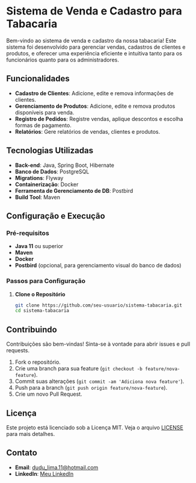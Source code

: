 # Sistema de Venda e Cadastro para Tabacaria

Bem-vindo ao sistema de venda e cadastro da nossa tabacaria! Este sistema foi desenvolvido para gerenciar vendas, cadastros de clientes e produtos, e oferecer uma experiência eficiente e intuitiva tanto para os funcionários quanto para os administradores.

## Funcionalidades

- **Cadastro de Clientes**: Adicione, edite e remova informações de clientes.
- **Gerenciamento de Produtos**: Adicione, edite e remova produtos disponíveis para venda.
- **Registro de Pedidos**: Registre vendas, aplique descontos e escolha formas de pagamento.
- **Relatórios**: Gere relatórios de vendas, clientes e produtos.

## Tecnologias Utilizadas

- **Back-end**: Java, Spring Boot, Hibernate
- **Banco de Dados**: PostgreSQL
- **Migrations**: Flyway
- **Containerização**: Docker
- **Ferramenta de Gerenciamento de DB**: Postbird
- **Build Tool**: Maven

## Configuração e Execução

### Pré-requisitos

- **Java 11** ou superior
- **Maven**
- **Docker**
- **Postbird** (opcional, para gerenciamento visual do banco de dados)

### Passos para Configuração

1. **Clone o Repositório**

    ```bash
    git clone https://github.com/seu-usuario/sistema-tabacaria.git
    cd sistema-tabacaria
    ```
## Contribuindo

Contribuições são bem-vindas! Sinta-se à vontade para abrir issues e pull requests.

1. Fork o repositório.
2. Crie uma branch para sua feature (`git checkout -b feature/nova-feature`).
3. Commit suas alterações (`git commit -am 'Adiciona nova feature'`).
4. Push para a branch (`git push origin feature/nova-feature`).
5. Crie um novo Pull Request.

## Licença

Este projeto está licenciado sob a Licença MIT. Veja o arquivo [LICENSE](LICENSE) para mais detalhes.

## Contato

- **Email**: dudu_lima.11@hotmail.com  
- **LinkedIn**: [Meu LinkedIn](https://www.linkedin.com/in/eduardo-santana-de-lima-gouveia-612945192/)

